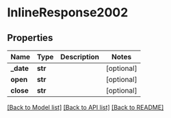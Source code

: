 # InlineResponse2002

## Properties
Name | Type | Description | Notes
------------ | ------------- | ------------- | -------------
**_date** | **str** |  | [optional] 
**open** | **str** |  | [optional] 
**close** | **str** |  | [optional] 

[[Back to Model list]](../README.md#documentation-for-models) [[Back to API list]](../README.md#documentation-for-api-endpoints) [[Back to README]](../README.md)


